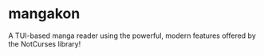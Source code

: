 # mangakon
A TUI-based manga reader using the powerful, modern features offered by the NotCurses library!
